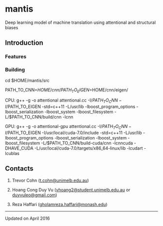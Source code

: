 # mantis
Deep learning model of machine translation using attentional and structural biases

## Introduction

### Features

### Building

cd $HOME/mantis/src

PATH_TO_CNN=$HOME/cnn/
PATH_TO_EIGEN=$HOME/cnn/eigen/

CPU: g++ -g -o attentional attentional.cc -I/$PATH_TO_CNN -I/$PATH_TO_EIGEN -std=c++11 -L/usr/lib -lboost_program_options -lboost_serialization -lboost_system -lboost_filesystem -L/$PATH_TO_CNN/build/cnn -lcnn
 
GPU: g++ -g -o attentional-gpu attentional.cc -I/$PATH_TO_CNN -I/$PATH_TO_EIGEN -I/usr/local/cuda-7.0/include -std=c++11 -L/usr/lib -lboost_program_options -lboost_serialization -lboost_system -lboost_filesystem -L/$PATH_TO_CNN/build-cuda/cnn -lcnncuda -DHAVE_CUDA -L/usr/local/cuda-7.0/targets/x86_64-linux/lib -lcudart -lcublas

## Contacts

1) Trevor Cohn (t.cohn@unimelb.edu.au)

2) Hoang Cong Duy Vu (vhoang2@student.unimelb.edu.au or duyvuleo@gmail.com)

3) Reza Haffari (gholamreza.haffari@monash.edu)

---
Updated on April 2016

